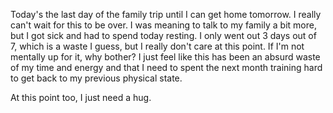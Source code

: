 Today's the last day of the family trip until I can get home tomorrow. I really can't wait for this to be over. I was meaning to talk to my family a bit more, but I got sick and had to spend today resting. I only went out 3 days out of 7, which is a waste I guess, but I really don't care at this point. If I'm not mentally up for it, why bother? I just feel like this has been an absurd waste of my time and energy and that I need to spent the next month training hard to get back to my previous physical state.

At this point too, I just need a hug.